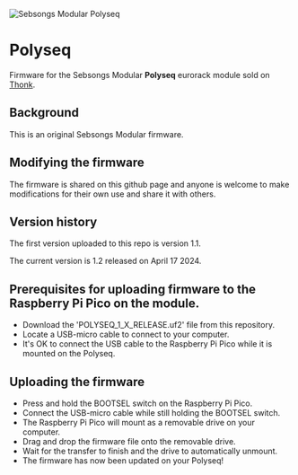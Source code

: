 ![Sebsongs Modular Polyseq](https://modular.sebsongs.com/wp-content/uploads/2023/05/Polyseq_cropped-141x300.png)

# Polyseq
Firmware for the Sebsongs Modular **Polyseq** eurorack module sold on [Thonk](https://www.thonk.co.uk/shop/sebsongs-polyseq/).

## Background
This is an original Sebsongs Modular firmware.

## Modifying the firmware
The firmware is shared on this github page and anyone is welcome to make modifications for their own use and share it with others.

## Version history
The first version uploaded to this repo is version 1.1.

The current version is 1.2 released on April 17 2024.

## Prerequisites for uploading firmware to the Raspberry Pi Pico on the module.
- Download the 'POLYSEQ_1_X_RELEASE.uf2' file from this repository.
- Locate a USB-micro cable to connect to your computer.
- It's OK to connect the USB cable to the Raspberry Pi Pico while it is mounted on the Polyseq.

## Uploading the firmware
- Press and hold the BOOTSEL switch on the Raspberry Pi Pico.
- Connect the USB-micro cable while still holding the BOOTSEL switch.
- The Raspberry Pi Pico will mount as a removable drive on your computer.
- Drag and drop the firmware file onto the removable drive.
- Wait for the transfer to finish and the drive to automatically unmount.
- The firmware has now been updated on your Polyseq!
